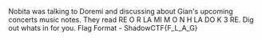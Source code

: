 Nobita was talking to Doremi and discussing about Gian's upcoming concerts music notes. They read RE O R LA MI M O N H LA DO K 3 RE.
Dig out whats in for you.
Flag Format - ShadowCTF{F_L_A_G}